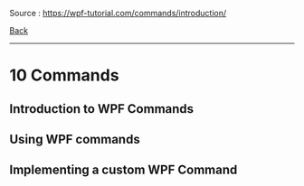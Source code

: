 
Source : https://wpf-tutorial.com/commands/introduction/

[Back](../readme.md)

---




# 10 Commands

## Introduction to WPF Commands
## Using WPF commands
## Implementing a custom WPF Command